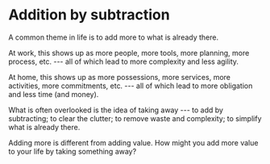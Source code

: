 # Addition by subtraction

A common theme in life is to add more to what is already there.

At work, this shows up as more people, more tools, more planning, more process, etc. --- all of which lead to more complexity and less agility.

At home, this shows up as more possessions, more services, more activities, more commitments, etc. --- all of which lead to more obligation and less time (and money).

What is often overlooked is the idea of taking away --- to add by subtracting; to clear the clutter; to remove waste and complexity; to simplify what is already there.

Adding more is different from adding value. How might you add more value to your life by taking something away?
